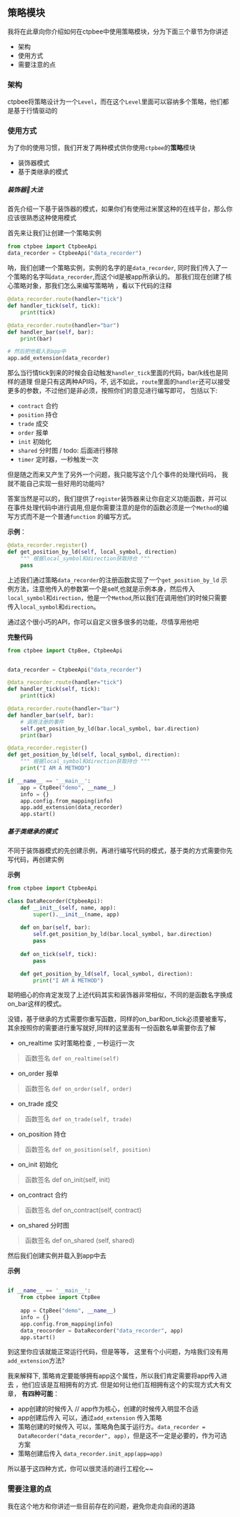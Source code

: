## 策略模块

我将在此章向你介绍如何在ctpbee中使用策略模块，分为下面三个章节为你讲述 
- 架构
- 使用方式
- 需要注意的点

###  架构
ctpbee将策略设计为一个`Level`，而在这个`Level`里面可以容纳多个策略，他们都是基于行情驱动的

### 使用方式 
为了你的使用习惯，我们开发了两种模式供你使用`ctpbee`的**策略**模块
- 装饰器模式
- 基于类继承的模式
##### 装饰器🤪大法
首先介绍一下基于装饰器的模式，如果你们有使用过米筐这种的在线平台，那么你应该很熟悉这种使用模式

首先来让我们让创建一个策略实例
```python
from ctpbee import CtpbeeApi
data_recorder = CtpbeeApi("data_recorder")
```
呐，我们创建一个策略实例，实例的名字的是`data_recorder`, 
同时我们传入了一个策略的名字叫`data_recorder`,而这个id是被app所承认的。
那我们现在创建了核心策略对象，那我们怎么来编写策略呐 ，看以下代码的注释

```python
@data_recorder.route(handler="tick")
def handler_tick(self, tick):
    print(tick)

@data_recorder.route(handler="bar")
def handler_bar(self, bar):
    print(bar)

# 然后把他载入到app中
app.add_extension(data_recorder)
```
那么当行情tick到来的时候会自动触发`handler_tick`里面的代码，bar/k线也是同样的道理
但是只有这两种API吗，不, 远不如此，`route`里面的`handler`还可以接受更多的参数，不过他们是非必须，按照你们的意见进行编写即可，
包括以下:
- `contract` 合约
- `position` 持仓
- `trade`    成交
- `order`    报单
- `init`     初始化
- `shared`   分时图 / todo: 后面进行移除
- `timer`    定时器，一秒触发一次

但是随之而来又产生了另外一个问题，我只能写这个几个事件的处理代码吗， 我就不能自己实现一些好用的功能吗? 

答案当然是可以的，我们提供了`register`装饰器来让你自定义功能函数，并可以在事件处理代码中进行调用,但是你需要注意的是你的函数必须是一个`Method`的编写方式而不是一个普通`function`
的编写方式。

**示例**：
```python
@data_recorder.register()
def get_position_by_ld(self, local_symbol, direction)
    """ 根据local_symbol和direction获取持仓 """
    pass

```

上述我们通过策略`data_recorder`的注册函数实现了一个`get_position_by_ld` 示例方法，注意他传入的参数第一个是self,也就是示例本身，然后传入
`local_symbol`和`direction`，他是一个`Method`,所以我们在调用他们的时候只需要传入`local_symbol`和`direction`。

通过这个很小巧的API，你可以自定义很多很多的功能，尽情享用他吧

**完整代码**

```python
from ctpbee import CtpBee, CtpbeeApi


data_recorder = CtpbeeApi("data_recorder")

@data_recorder.route(handler="tick")
def handler_tick(self, tick):
    print(tick)

@data_recorder.route(handler="bar")
def handler_bar(self, bar):
    # 调用注册的事件
    self.get_position_by_ld(bar.local_symbol, bar.direction)    
    print(bar)

@data_recorder.register()
def get_position_by_ld(self, local_symbol, direction):
    """ 根据local_symbol和direction获取持仓 """
    print("I AM A METHOD")       

if __name__ == '__main__':
    app = CtpBee("demo", __name__)
    info = {}       
    app.config.from_mapping(info)
    app.add_extension(data_recorder)      
    app.start()      
```



##### 基于类继承的模式
不同于装饰器模式的先创建示例，再进行编写代码的模式，基于类的方式需要你先写代码，再创建实例

**示例**
```python
from ctpbee import CtpbeeApi

class DataRecorder(CtpbeeApi):
    def __init__(self, name, app):
        super().__init__(name, app)
    
    def on_bar(self, bar):
        self.get_position_by_ld(bar.local_symbol, bar.direction)            
        pass
    
    def on_tick(self, tick):
        pass

    def get_position_by_ld(self, local_symbol, direction):
        print("I AM A METHOD")
```
聪明细心的你肯定发现了上述代码其实和装饰器非常相似，不同的是函数名字换成on_bar这样的模式。

没错，基于继承的方式需要你重写函数，同样的on_bar和on_tick必须要被重写，其余按照你的需要进行重写就好,同样的这里面有一份函数名单需要你去了解

- on_realtime  实时策略检查 , 一秒运行一次

> 函数签名
`def on_realtime(self)`

- on_order    报单

> 函数签名
`def on_order(self, order)`

- on_trade    成交

> 函数签名
`def on_trade(self, trade)`

- on_position    持仓

> 函数签名
`def on_position(self, position)`

- on_init       初始化

> 函数签名 def on_init(self, init)

- on_contract     合约

> 函数签名 def on_contract(self, contract)

- on_shared     分时图

> 函数签名 def on_shared (self, shared)

然后我们创建实例并载入到app中去

**示例**
```python

if __name__ == '__main__':
    from ctpbee import CtpBee
   
    app = CtpBee("demo", __name__) 
    info = {}        
    app.config.from_mapping(info)
    data_reocorder = DataRecorder("data_recorder", app)
    app.start()
```
到这里你应该就能正常运行代码，但是等等， 这里有个小问题，为啥我们没有用`add_extension`方法?
 
 我来解释下, 策略肯定要能够拥有app这个属性，所以我们肯定需要将app传入进去 ，他们应该是互相拥有的方式.
 但是如何让他们互相拥有这个的实现方式大有文章，
 **有四种可能**：
 - app创建的时候传入 //  app作为核心，创建的时候传入明显不合适 
 - app创建后传入        可以，通过`add_extension` 传入策略
 - 策略创建的时候传入    可以，策略角色属于运行方。`data_recorder = DataRecorder("data_recorder", app)`，但是这不一定是必要的，作为可选方案
 - 策略创建后传入       `data_recorder.init_app(app=app)`

所以基于这四种方式，你可以很灵活的进行工程化~~ 


### 需要注意的点

我在这个地方和你讲述一些目前存在的问题，避免你走向自闭的道路


